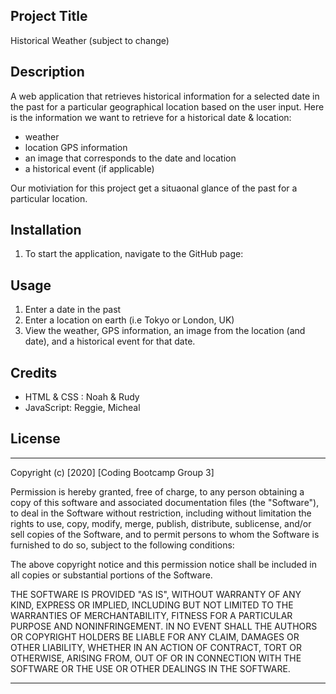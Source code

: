## Project Title

Historical Weather (subject to change)

## Description 

A web application that retrieves historical information for a selected date in the past for a particular geographical location based on the user input. Here is the information we want to retrieve for a historical date & location:

* weather
* location GPS information 
* an image that corresponds to the date and location
* a historical event (if applicable)

Our motiviation for this project get a situaonal glance of the past for a particular location.



## Installation

1. To start the application, navigate to the GitHub page:


## Usage 

1. Enter a date in the past
2. Enter a location on earth (i.e Tokyo or London, UK)
3. View the weather, GPS information, an image from the location (and date), and a historical event for that date.

## Credits

* HTML & CSS : Noah & Rudy
* JavaScript: Reggie, Micheal



## License
----------------------------------------------------------------------------
Copyright (c) [2020] [Coding Bootcamp Group 3]

Permission is hereby granted, free of charge, to any person obtaining a copy
of this software and associated documentation files (the "Software"), to deal
in the Software without restriction, including without limitation the rights
to use, copy, modify, merge, publish, distribute, sublicense, and/or sell
copies of the Software, and to permit persons to whom the Software is
furnished to do so, subject to the following conditions:

The above copyright notice and this permission notice shall be included in all
copies or substantial portions of the Software.

THE SOFTWARE IS PROVIDED "AS IS", WITHOUT WARRANTY OF ANY KIND, EXPRESS OR
IMPLIED, INCLUDING BUT NOT LIMITED TO THE WARRANTIES OF MERCHANTABILITY,
FITNESS FOR A PARTICULAR PURPOSE AND NONINFRINGEMENT. IN NO EVENT SHALL THE
AUTHORS OR COPYRIGHT HOLDERS BE LIABLE FOR ANY CLAIM, DAMAGES OR OTHER
LIABILITY, WHETHER IN AN ACTION OF CONTRACT, TORT OR OTHERWISE, ARISING FROM,
OUT OF OR IN CONNECTION WITH THE SOFTWARE OR THE USE OR OTHER DEALINGS IN THE
SOFTWARE.

-----------------------------------------------------------------------------






